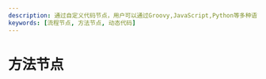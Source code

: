 ```yaml
---
description: 通过自定义代码节点，用户可以通过Groovy,JavaScript,Python等多种语言，自定义增强流程能力。
keywords: [流程节点, 方法节点, 动态代码]
---
```


# 方法节点

